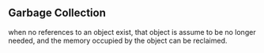 ## Garbage Collection

when no references to an object exist, that object is assume to be no longer needed, and the memory occupied by the object can be reclaimed.